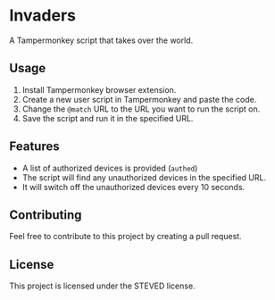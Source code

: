 # Invaders
A Tampermonkey script that takes over the world.

## Usage
1. Install Tampermonkey browser extension.
2. Create a new user script in Tampermonkey and paste the code.
3. Change the `@match` URL to the URL you want to run the script on.
4. Save the script and run it in the specified URL.

## Features
- A list of authorized devices is provided (`authed`)
- The script will find any unauthorized devices in the specified URL.
- It will switch off the unauthorized devices every 10 seconds.

## Contributing
Feel free to contribute to this project by creating a pull request.

## License
This project is licensed under the STEVED license.
